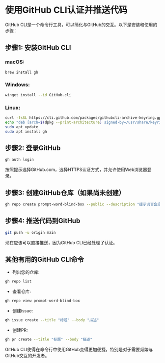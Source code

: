 # 使用GitHub CLI认证并推送代码

GitHub CLI是一个命令行工具，可以简化与GitHub的交互。以下是安装和使用的步骤：

## 步骤1: 安装GitHub CLI

### macOS:
```bash
brew install gh
```

### Windows:
```bash
winget install --id GitHub.cli
```

### Linux:
```bash
curl -fsSL https://cli.github.com/packages/githubcli-archive-keyring.gpg | sudo dd of=/usr/share/keyrings/githubcli-archive-keyring.gpg
echo "deb [arch=$(dpkg --print-architecture) signed-by=/usr/share/keyrings/githubcli-archive-keyring.gpg] https://cli.github.com/packages stable main" | sudo tee /etc/apt/sources.list.d/github-cli.list > /dev/null
sudo apt update
sudo apt install gh
```

## 步骤2: 登录GitHub

```bash
gh auth login
```

按照提示选择GitHub.com，选择HTTPS认证方式，并允许使用Web浏览器登录。

## 步骤3: 创建GitHub仓库（如果尚未创建）

```bash
gh repo create prompt-word-blind-box --public --description "提示词盲盒应用 - 随机抽取AI提示词的卡片系统"
```

## 步骤4: 推送代码到GitHub

```bash
git push -u origin main
```

现在应该可以直接推送，因为GitHub CLI已经处理了认证。

## 其他有用的GitHub CLI命令

- 列出您的仓库:
```bash
gh repo list
```

- 查看仓库:
```bash
gh repo view prompt-word-blind-box
```

- 创建issue:
```bash
gh issue create --title "标题" --body "描述"
```

- 创建PR:
```bash
gh pr create --title "标题" --body "描述"
```

GitHub CLI使得在命令行中使用GitHub变得更加便捷，特别是对于需要频繁与GitHub交互的开发者。